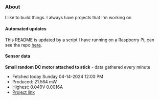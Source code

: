 ### About
I like to build things. I always have projects that I'm working on.

#### Automated updates
This README is updated by a script I have running on a Raspberry Pi, can see the repo [here](https://github.com/jdc-cunningham/raspi-git-repo-updater).

#### Sensor data


**Small random DC motor attached to stick** - data gathered every minute
- Fetched today Sunday 04-14-2024 12:00 PM
- Produced: 21.564 mW
- Highest: 0.049V 0.0016A
- [Project link](https://github.com/jdc-cunningham/turbine-raspi)